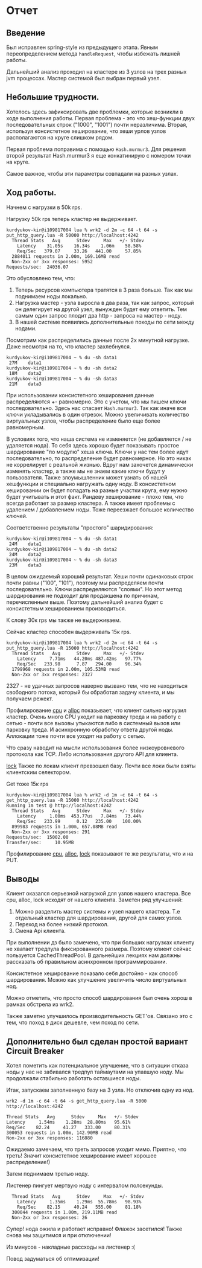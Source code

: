 # Отчет

## Введение

Был исправлен spring-style из предыдущего этапа. Явным переопределением метода `handleRequest`, чтобы избежать лишней
работы.

Дальнейший анализ проходил на кластере из 3 узлов на трех разных jvm процессах. Мастер системой был выбран первый узел.

## Небольшие трудности.

Хотелось здесь зафиксировать две проблемки, которые возникли в ходе выполнения работы. Первая проблема - это что
хеш-функции двух последовательных строк ("1000", "1001") почти неразличима. Вторая, используя консистетное хеширование,
что хеши урлов узлов располагаются на круге слишком рядом.

Первая проблема поправима с помощью `Hash.murmur3`. Для решения второй результат Hash.murmur3 я еще конкатинирую с
номером точки на круге.

Самое важное, чтобы эти параметры совпадали на разных узлах.

## Ход работы.

Начнем с нагрузки в 50k rps.

Нагрузку 50k rps теперь кластер не выдерживает.

```
kurdyukov-kir@i109817004 lua % wrk2 -d 2m -c 64 -t 64 -s put_http_query.lua -R 50000 http://localhost:4242
  Thread Stats   Avg      Stdev     Max   +/- Stdev
    Latency    31.05s    16.34s    1.06m    58.58%
    Req/Sec   379.07     33.26   441.00     57.85%
  2884011 requests in 2.00m, 169.16MB read
  Non-2xx or 3xx responses: 5952
Requests/sec:  24036.07
```

Это обусловлено тем, что:

1. Теперь ресурсов компьютера тратятся в 3 раза больше. Так как мы поднимаем ноды локально.
2. Нагрузка мастер - узла выросла в два раза, так как запрос, который он делегирует на другой узел, вынужден будет ему
   ответить. Тем самым один запрос плодит два http - запроса на мастер - ноду.
3. В нашей системе появились дополнительные походы по сети между нодами.

Посмотрим как распределились данные после 2х минутной нагрузке. Даже несмотря на то, что кластер захлебнулся.

```
kurdyukov-kir@i109817004 ~ % du -sh data1
 27M	data1
kurdyukov-kir@i109817004 ~ % du -sh data2
 18M	data2
kurdyukov-kir@i109817004 ~ % du -sh data3
 21M	data3
```

При использовании консистетного хеширования данные распределяются +- равномерно. Это с учетом, что мы пишем ключи
последовательно. Здесь нас спасает `Hash.murmur3`. Так как иначе все ключи укладывались в один отрезок. Можно
увеличивать количество виртуальных узлов, чтобы распределение было еще более равномерным.

В условиях того, что наша система не изменяется (не добавляется / не удаляется нода). То себя здесь хорошо будет
показывать простое шардирование "по модулю" хеша ключа. Ключи у нас тем более идут последовательно, то распределение
будет равномерное. Но это никак не коррелирует с реальной жизнью. Вдруг нам захочется динамически изменять кластер, а
также мы не знаем какие ключи будут у пользователя. Также злоумышленник может узнать об нашей хешфункции и специально
нагружать одну ноду. В консистетном хешировании он будет попадать на разные участки круга, ему нужно будет учитывать и
этот факт. Рандеву хеширование - плохо тем, что всегда работает за размер кластера. А также имеет проблемы с удалением /
добавлением ноды. Тоже переезжает большое количество ключей.

Соответственно результаты "простого" шаридирования:

```
kurdyukov-kir@i109817004 ~ % du -sh data1
 24M	data1
kurdyukov-kir@i109817004 ~ % du -sh data2
 24M	data2
kurdyukov-kir@i109817004 ~ % du -sh data3
 23M	data3
```

В целом ожидаемый хороший результат. Хеши почти одинаковых строк почти равны ("100", "101"), поэтому мы распределяем
почти последовательно. Ключи распределяются "слоями". Но этот метод шардирования не подходит для продакшена по причинам,
перечисленным выше. Поэтому дальнейший анализ будет с консистетным хешированием производиться.

К слову 30к rps мы также не выдерживаем.

Сейчас кластер способен выдерживать 15к rps.

```
kurdyukov-kir@i109817004 lua % wrk2 -d 2m -c 64 -t 64 -s put_http_query.lua -R 15000 http://localhost:4242
  Thread Stats   Avg      Stdev     Max   +/- Stdev
    Latency     7.71ms   44.20ms 487.42ms   97.77%
    Req/Sec   233.98      7.87   294.00     96.34%
  1799968 requests in 2.00m, 105.53MB read
  Non-2xx or 3xx responses: 2327
```

2327 - не удачных запросов наверно вызвано тем, что не находиться свободного потока, который бы обработал задачу
клиента, и мы получаем режект.

Профилирование [cpu](./profiler/png/put_cpu.png) и [alloc](./profiler/png/put_cpu.png) показывает, что клиент сильно
нагрузил кластер. Очень много CPU уходит на парковку треда и на работу с сетью - почти все вызовы утыкаются либо в
системный вызов или парковку треда. И асинхронную обработку ответа другой ноды. Аллокации тоже почти все уходят на
работу с сетью.

Что сразу наводит на мысли использования более низкоуровневого протокола как TCP. Либо использования другого API для
клиента.

[lock](./profiler/png/put_lock.png) Также по локам клиент превзошел базу. Почти все локи были взяты клиентским
селектором.

Get тоже 15к rps

```
kurdyukov-kir@i109817004 lua % wrk2 -d 1m -c 64 -t 64 -s get_http_query.lua -R 15000 http://localhost:4242
Running 1m test @ http://localhost:4242
  Thread Stats   Avg      Stdev     Max   +/- Stdev
    Latency     1.00ms  453.77us   7.84ms   73.44%
    Req/Sec   233.99      0.12   235.00    100.00%
  899983 requests in 1.00m, 657.08MB read
  Non-2xx or 3xx responses: 291
Requests/sec:  15002.00
Transfer/sec:     10.95MB  
```

Профилирование [cpu](./profiler/png/get_cpu.png), [alloc](./profiler/png/get_alloc.png),
[lock](./profiler/png/get_lock.png) показывают те же результаты, что и на PUT.

## Выводы

Клиент оказался серьезной нагрузкой для узлов нашего кластера. Все cpu, alloc, lock исходят от нашего клиента. Заметен
ряд улучшений:

1. Можно разделить мастер системы и узел нашего кластера. Т.е отдельный кластер для шардирования, другой для самих
   узлов.
2. Переход на более низкий протокол.
3. Смена Api клиента.

При выполнении дз было замечено, что при больших нагрузках клиенту не хватает тредпула фиксированного размера. Поэтому
клиент сейчас пользуется CachedThreadPool. В дальнейших лекциях нам должны рассказать об правильном асинхронном
программировании.

Консистетное хеширование показало себя достойно - как способ шардирования. Можно как улучшение увеличить число
виртуальных нод.

Можно отметить, что просто способ шардирования был очень хорош в рамках обстрела из wrk2.

Также заметно улучшилось производительность GET'ов. Связано это с тем, что поход в диск дешевле, чем поход по сети.

## Дополнительно был сделан простой вариант Circuit Breaker

Хотел пометить как потенциальное улучшение, что в ситуации отказа ноды у нас не забивался тредпул таймаутами на упавшую
ноду.
Мы продолжали стабильно работать оставшиеся ноды.

Итак, запускаем заполненную базу на 3 узла. Но отключив одну из нод.

```
wrk2 -d 1m -c 64 -t 64 -s get_http_query.lua -R 5000 http://localhost:4242

Thread Stats   Avg      Stdev     Max   +/- Stdev
Latency     1.54ms    1.28ms  28.80ms   95.61%
Req/Sec    82.24     41.27   333.00     80.31%
300053 requests in 1.00m, 142.90MB read
Non-2xx or 3xx responses: 116880
```

Ожидаемо замечаем, что треть запросов уходит мимо. Приятно, что треть! Значит консистетное хеширование имеет хорошее
распределение!)

Затем поднимаем третью ноду.

Листенер пингует мертвую ноду с интервалом полсекунды.

```
  Thread Stats   Avg      Stdev     Max   +/- Stdev
    Latency     1.35ms    1.29ms  55.78ms   98.93%
    Req/Sec    82.15     40.24   555.00     81.18%
  300044 requests in 1.00m, 219.11MB read
  Non-2xx or 3xx responses: 26
```

Супер! нода ожила и работает исправно! Флажок засетился! Также снова мы защитимся и при отключении!

Из минусов - накладные рассходы на листенер :( 

Повод задуматься об оптимизации!